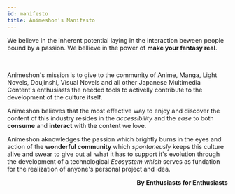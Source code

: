 ```yaml
---
id: manifesto
title: Animeshon's Manifesto
---
```


We believe in the inherent potential laying in the interaction beween people bound by a passion. We bellieve in the power of **make your fantasy real**.

<br />

Animeshon's mission is to give to the community of Anime, Manga, Light Novels, Doujinshi, Visual Novels and all other Japanese Multimedia Content's enthusiasts the needed tools to activelly contribute to the development of the culture itself.

Animeshon believes that the most effective way to enjoy and discover the content of this industry resides in the *accessibility* and the *ease* to both **consume** and **interact** with the content we love.

Animeshon aknowledges the passion which brightly burns in the eyes and action of the **wonderful community** which *spontaneusly* keeps this culture alive and swear to give out all what it has to support it's evolution through the development of a technological *Ecosystem which* serves as fundation for the realization of anyone's personal project and idea.

<p align="right"><b>By Enthusiasts for Enthusiasts</b></p>
